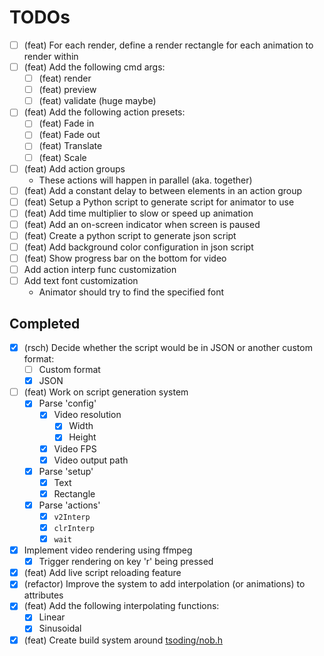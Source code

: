 # TODOs

- [ ] (feat) For each render, define a render rectangle for each animation to render within
- [ ] (feat) Add the following cmd args:
    - [ ] (feat) render
    - [ ] (feat) preview
    - [ ] (feat) validate (huge maybe)
- [ ] (feat) Add the following action presets:
    - [ ] (feat) Fade in
    - [ ] (feat) Fade out
    - [ ] (feat) Translate
    - [ ] (feat) Scale
- [ ] (feat) Add action groups
    - These actions will happen in parallel (aka. together)
- [ ] (feat) Add a constant delay to between elements in an action group
- [ ] (feat) Setup a Python script to generate script for animator to use
- [ ] (feat) Add time multiplier to slow or speed up animation
- [ ] (feat) Add an on-screen indicator when screen is paused
- [ ] (feat) Create a python script to generate json script
- [ ] (feat) Add background color configuration in json script
- [ ] (feat) Show progress bar on the bottom for video
- [ ] Add action interp func customization
- [ ] Add text font customization
    - Animator should try to find the specified font

## Completed
- [x] (rsch) Decide whether the script would be in JSON or another custom format:
    - [ ] Custom format
    - [x] JSON
- [ ] (feat) Work on script generation system
    - [x] Parse 'config'
        - [x] Video resolution
            - [x] Width
            - [x] Height
        - [x] Video FPS
        - [x] Video output path
    - [x] Parse 'setup'
        - [x] Text
        - [x] Rectangle
    - [x] Parse 'actions'
        - [x] `v2Interp`
        - [x] `clrInterp`
        - [x] `wait`
- [x] Implement video rendering using ffmpeg
    - [x] Trigger rendering on key 'r' being pressed
- [x] (feat) Add live script reloading feature
- [x] (refactor) Improve the system to add interpolation (or animations) to attributes
- [x] (feat) Add the following interpolating functions:
    - [x] Linear
    - [x] Sinusoidal
- [x] (feat) Create build system around [tsoding/nob.h](https://github.com/tsoding/nob.h)

